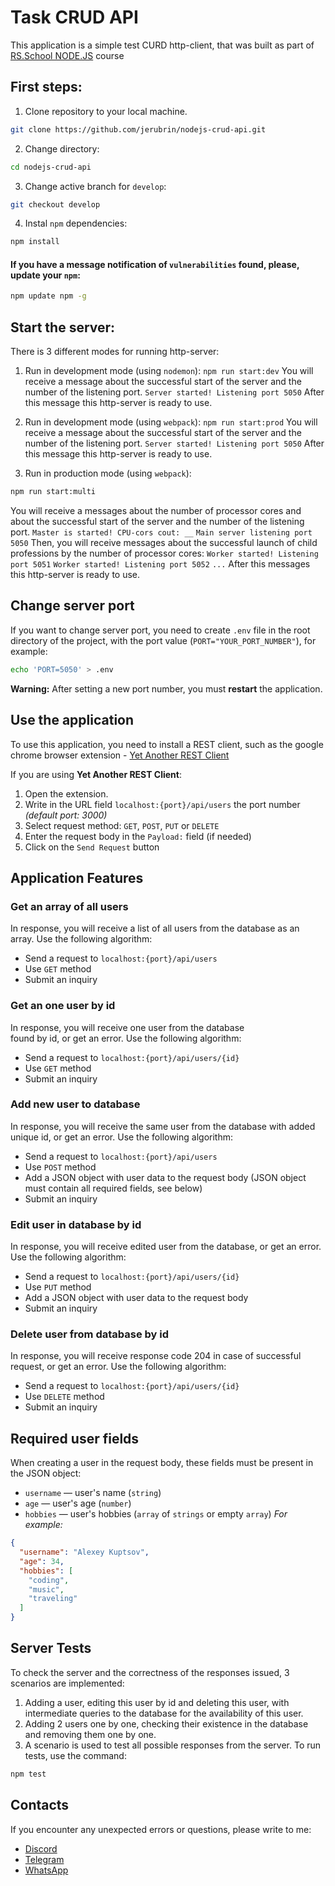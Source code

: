 
# Task CRUD API

This application is a simple test CURD http-client, that was built as part of [RS.School NODE.JS](https://rs.school/nodejs/) course

## First steps:
1. Clone repository to your local machine.
```bash
git clone https://github.com/jerubrin/nodejs-crud-api.git
```

2. Change directory:
```bash
cd nodejs-crud-api
```

3. Change active branch for `develop`:
```bash
git checkout develop
```

4. Instal `npm` dependencies:
```bash
npm install
```

#### If you have a message notification of `vulnerabilities` found, please, update your `npm`:
```bash
npm update npm -g
```

## Start the server:
There is 3 different modes for running http-server:

1. Run in development mode (using `nodemon`):
```npm run start:dev```
You will receive a message about the successful start of the server and the number of the listening port.
`Server started! Listening port 5050`
After this message this http-server is ready to use.

2. Run in development mode (using `webpack`):
```npm run start:prod```
You will receive a message about the successful start of the server and the number of the listening port.
`Server started! Listening port 5050`
After this message this http-server is ready to use.

3. Run in production mode (using `webpack`):
```bash
npm run start:multi
```
You will receive a messages about the number of processor cores and about the successful start of the server and the number of the listening port.
`Master is started! CPU-cors cout: __`
`Main server listening port 5050`
Then, you will receive messages about the successful launch of child professions by the number of processor cores:
`Worker started! Listening port 5051`
`Worker started! Listening port 5052`
`...`
After this messages this http-server is ready to use.

## Change server port
If you want to change server port, you need to create `.env` file in the root directory of the project, with the port value (`PORT="YOUR_PORT_NUMBER"`), for example:
```bash
echo 'PORT=5050' > .env
```
**Warning:** After setting a new port number, you must **restart** the application.

## Use the application

To use this application, you need to install a REST client, such as the google chrome browser extension - [Yet Another REST Client](https://chrome.google.com/webstore/detail/yet-another-rest-client/ehafadccdcdedbhcbddihehiodgcddpl?hl=ru)

If you are using **Yet Another REST Client**:
1. Open the extension.
2. Write in the URL field `localhost:{port}/api/users` the port number *(default port: 3000)*
3. Select request method: `GET`, `POST`, `PUT` or `DELETE`
4. Enter the request body in the `Payload:` field (if needed)
5. Click on the `Send Request` button

## Application Features
### Get an array of all users
In response, you will receive a list of all users from the database as an array. Use the following algorithm:
- Send a request to `localhost:{port}/api/users`
- Use `GET` method
-  Submit an inquiry
### Get an one user by id
In response, you will receive one user from the database   
found by id, or get an error. Use the following algorithm:
- Send a request to `localhost:{port}/api/users/{id}`
- Use `GET` method
- Submit an inquiry
### Add new user to database
In response, you will receive the same user from the database with added unique id, or get an error. Use the following algorithm:
- Send a request to `localhost:{port}/api/users`
- Use `POST` method
- Add a JSON object with user data to the request body (JSON object must contain all required fields, see below)
- Submit an inquiry
### Edit user in database by id
In response, you will receive edited user from the database, or get an error. Use the following algorithm:
- Send a request to `localhost:{port}/api/users/{id}`
- Use `PUT` method
- Add a JSON object with user data to the request body
- Submit an inquiry
### Delete user from database by id
In response, you will receive response code 204 in case of successful request, or get an error. Use the following algorithm:
- Send a request to `localhost:{port}/api/users/{id}`
- Use `DELETE` method
- Submit an inquiry
## Required user fields
When creating a user in the request body, these fields must be present in the JSON object:
- `username`  — user's name (`string`)
- `age`  — user's age (`number`)
- `hobbies`  — user's hobbies (`array`  of  `strings`  or empty  `array`)
*For example:*
```JSON
{
  "username": "Alexey Kuptsov",
  "age": 34,
  "hobbies": [
    "coding",
    "music",
    "traveling"
  ]
}
```
## Server Tests
To check the server and the correctness of the responses issued, 3 scenarios are implemented:
1. Adding a user, editing this user by id and deleting this user, with intermediate queries to the database for the аvailability of this user.
2. Adding 2 users one by one, checking their existence in the database and removing them one by one.
3. A scenario is used to test all possible responses from the server.
To run tests, use the command:
```bash
npm test
```
## Contacts
If you encounter any unexpected errors or questions, please write to me:
- [Discord](https://discord.com/users/263367696136142849)
- [Telegram](https://t.me/jerubrin)
- [WhatsApp](https://wa.me/77781415031)
